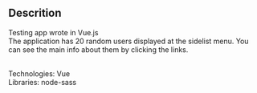 ## Descrition
Testing app wrote in Vue.js <br/>
The application has 20 random users displayed at the sidelist menu. You can see the main info about them by clicking the links.</br>
</br>

Technologies: Vue </br>
Libraries: node-sass
